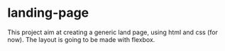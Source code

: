 # landing-page

This project aim at creating a generic land page, using html and css (for now).
The layout is going to be made with flexbox.